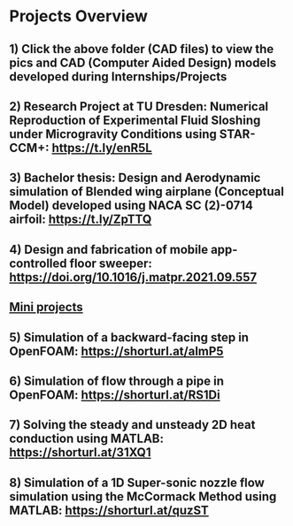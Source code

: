 # Projects Overview

## 1) Click the above folder (CAD files) to view the pics and CAD (Computer Aided Design) models developed during Internships/Projects

## 2) Research Project at TU Dresden: Numerical Reproduction of Experimental Fluid Sloshing under Microgravity Conditions using STAR-CCM+: https://t.ly/enR5L
## 3) Bachelor thesis: Design and Aerodynamic simulation of Blended wing airplane (Conceptual Model) developed using NACA SC (2)-0714 airfoil: https://t.ly/ZpTTQ
## 4) Design and fabrication of mobile app-controlled floor sweeper: https://doi.org/10.1016/j.matpr.2021.09.557

## <ins>Mini projects</ins>
## 5) Simulation of a backward-facing step in OpenFOAM: https://shorturl.at/almP5
## 6) Simulation of flow through a pipe in OpenFOAM: https://shorturl.at/RS1Di
## 7) Solving the steady and unsteady 2D heat conduction using MATLAB: https://shorturl.at/31XQ1
## 8) Simulation of a 1D Super-sonic nozzle flow simulation using the McCormack Method using MATLAB: https://shorturl.at/quzST

